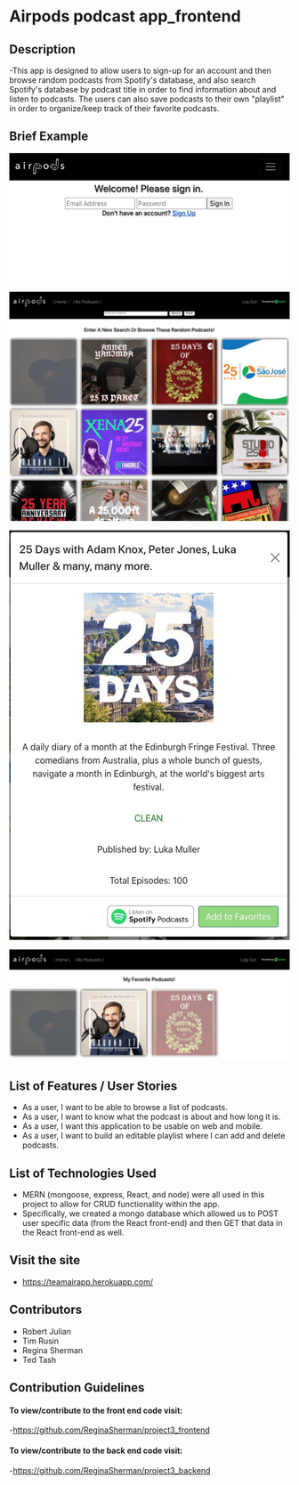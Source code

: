 # Airpods podcast app_frontend

## Description
-This app is designed to allow users to sign-up for an account and then browse random podcasts from Spotify's database, and also search Spotify's database by podcast title in order to find information about and listen to podcasts. The users can also save podcasts to their own "playlist" in order to organize/keep track of their favorite podcasts.

## Brief Example
![login screen](https://github.com/ReginaSherman/project3_frontend/raw/3c4106e19dc9f165b085692ab8121077a7a90762/Screen%20Shot%202022-02-16%20at%2012.04.02%20PM.jpg)

![home screen](https://github.com/ReginaSherman/project3_frontend/raw/3c4106e19dc9f165b085692ab8121077a7a90762/Screen%20Shot%202022-02-16%20at%2012.04.50%20PM.jpg)

![modal screen](https://github.com/ReginaSherman/project3_frontend/raw/3c4106e19dc9f165b085692ab8121077a7a90762/Screen%20Shot%202022-02-16%20at%2012.10.27%20PM.jpg)

![favorites screen](https://github.com/ReginaSherman/project3_frontend/raw/3c4106e19dc9f165b085692ab8121077a7a90762/Screen%20Shot%202022-02-16%20at%2012.11.06%20PM.jpg)

## List of Features / User Stories
- As a user, I want to be able to browse a list of podcasts.
- As a user, I want to know what the podcast is about and how long it is.
- As a user, I want this application to be usable on web and mobile.
- As a user, I want to build an editable playlist where I can add and delete podcasts.

## List of Technologies Used
- MERN (mongoose, express, React, and node) were all used in this project to allow for CRUD functionality within the app.
- Specifically, we created a mongo database which allowed us to POST user specific data (from the React front-end) and then GET that data in the React front-end as well.

## Visit the site
- https://teamairapp.herokuapp.com/

## Contributors
- Robert Julian
- Tim Rusin
- Regina Sherman
- Ted Tash

## Contribution Guidelines
#### To view/contribute to the front end code visit: 
-https://github.com/ReginaSherman/project3_frontend
#### To view/contribute to the back end code visit:
-https://github.com/ReginaSherman/project3_backend

